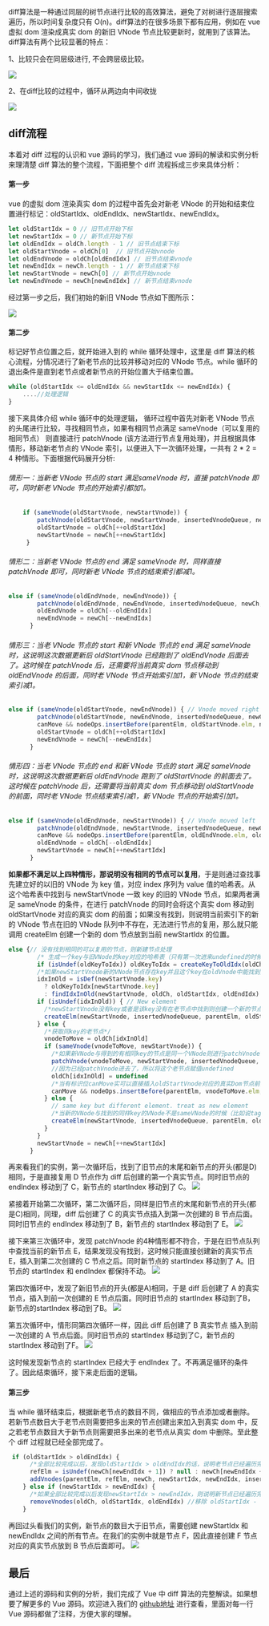 diff算法是一种通过同层的树节点进行比较的高效算法，避免了对树进行逐层搜索遍历，所以时间复杂度只有 O(n)。diff算法的在很多场景下都有应用，例如在 vue 虚拟 dom 渲染成真实 dom 的新旧 VNode 节点比较更新时，就用到了该算法。diff算法有两个比较显著的特点：

1、比较只会在同层级进行, 不会跨层级比较。

![](https://pt-starimg.didistatic.com/static/starimg/img/hbsD1fAgJf1578034006406.png)


2、在diff比较的过程中，循环从两边向中间收拢

![](https://pt-starimg.didistatic.com/static/starimg/img/ijbp4csJGM1578034243705.png)


## diff流程
本着对 diff 过程的认识和 vue 源码的学习，我们通过 vue 源码的解读和实例分析来理清楚 diff 算法的整个流程，下面把整个 diff 流程拆成三步来具体分析：

#### 第一步
vue 的虚拟 dom 渲染真实 dom 的过程中首先会对新老 VNode 的开始和结束位置进行标记：oldStartIdx、oldEndIdx、newStartIdx、newEndIdx。
```javascript
let oldStartIdx = 0 // 旧节点开始下标
let newStartIdx = 0 // 新节点开始下标
let oldEndIdx = oldCh.length - 1 // 旧节点结束下标
let oldStartVnode = oldCh[0]  // 旧节点开始vnode
let oldEndVnode = oldCh[oldEndIdx] // 旧节点结束vnode
let newEndIdx = newCh.length - 1 // 新节点结束下标
let newStartVnode = newCh[0] // 新节点开始vnode
let newEndVnode = newCh[newEndIdx] // 新节点结束vnode
```
经过第一步之后，我们初始的新旧 VNode 节点如下图所示：

![](https://pt-starimg.didistatic.com/static/starimg/img/kqOF0AuW741578034299017.png)

#### 第二步
标记好节点位置之后，就开始进入到的 while 循环处理中，这里是 diff 算法的核心流程，分情况进行了新老节点的比较并移动对应的 VNode 节点。while 循环的退出条件是直到老节点或者新节点的开始位置大于结束位置。
```javascript
while (oldStartIdx <= oldEndIdx && newStartIdx <= newEndIdx) {
    ....//处理逻辑
}
```

接下来具体介绍 while 循环中的处理逻辑， 循环过程中首先对新老 VNode 节点的头尾进行比较，寻找相同节点，如果有相同节点满足 sameVnode（可以复用的相同节点） 则直接进行 patchVnode (该方法进行节点复用处理)，并且根据具体情形，移动新老节点的 VNode 索引，以便进入下一次循环处理，一共有 2 * 2 = 4 种情形。下面根据代码展开分析:

###### 情形一：当新老 VNode 节点的 start 满足sameVnode 时，直接 patchVnode 即可，同时新老 VNode 节点的开始索引都加1。
```javascript
    if (sameVnode(oldStartVnode, newStartVnode)) {
        patchVnode(oldStartVnode, newStartVnode, insertedVnodeQueue, newCh, newStartIdx)
        oldStartVnode = oldCh[++oldStartIdx]
        newStartVnode = newCh[++newStartIdx]
     }
```
###### 情形二：当新老 VNode 节点的 end 满足 sameVnode 时，同样直接 patchVnode 即可，同时新老 VNode 节点的结束索引都减1。
```javascript
else if (sameVnode(oldEndVnode, newEndVnode)) {
        patchVnode(oldEndVnode, newEndVnode, insertedVnodeQueue, newCh, newEndIdx)
        oldEndVnode = oldCh[--oldEndIdx]
        newEndVnode = newCh[--newEndIdx]
      }
```

###### 情形三：当老 VNode 节点的 start 和新 VNode 节点的 end 满足 sameVnode 时，这说明这次数据更新后 oldStartVnode 已经跑到了 oldEndVnode 后面去了。这时候在 patchVnode 后，还需要将当前真实 dom 节点移动到 oldEndVnode 的后面，同时老 VNode 节点开始索引加1，新 VNode 节点的结束索引减1。
```javascript
else if (sameVnode(oldStartVnode, newEndVnode)) { // Vnode moved right
        patchVnode(oldStartVnode, newEndVnode, insertedVnodeQueue, newCh, newEndIdx)
        canMove && nodeOps.insertBefore(parentElm, oldStartVnode.elm, nodeOps.nextSibling(oldEndVnode.elm))
        oldStartVnode = oldCh[++oldStartIdx]
        newEndVnode = newCh[--newEndIdx]
      }
```

###### 情形四：当老 VNode 节点的 end 和新 VNode 节点的 start 满足 sameVnode 时，这说明这次数据更新后 oldEndVnode 跑到了 oldStartVnode 的前面去了。这时候在 patchVnode 后，还需要将当前真实 dom 节点移动到 oldStartVnode 的前面，同时老 VNode 节点结束索引减1，新 VNode 节点的开始索引加1。

```javascript
else if (sameVnode(oldEndVnode, newStartVnode)) { // Vnode moved left
        patchVnode(oldEndVnode, newStartVnode, insertedVnodeQueue, newCh, newStartIdx)
        canMove && nodeOps.insertBefore(parentElm, oldEndVnode.elm, oldStartVnode.elm)
        oldEndVnode = oldCh[--oldEndIdx]
        newStartVnode = newCh[++newStartIdx]
      }
```


**如果都不满足以上四种情形，那说明没有相同的节点可以复用**，于是则通过查找事先建立好的以旧的 VNode 为 key 值，对应 index 序列为 value 值的哈希表。从这个哈希表中找到与 newStartVnode 一致 key 的旧的 VNode 节点，如果两者满足 sameVnode 的条件，在进行 patchVnode 的同时会将这个真实 dom 移动到 oldStartVnode 对应的真实 dom 的前面；如果没有找到，则说明当前索引下的新的 VNode 节点在旧的 VNode 队列中不存在，无法进行节点的复用，那么就只能调用 createElm 创建一个新的 dom 节点放到当前 newStartIdx 的位置。
```javascript
else {// 没有找到相同的可以复用的节点，则新建节点处理
        /* 生成一个key与旧VNode的key对应的哈希表（只有第一次进来undefined的时候会生成，也为后面检测重复的key值做铺垫） 比如childre是这样的 [{xx: xx, key: 'key0'}, {xx: xx, key: 'key1'}, {xx: xx, key: 'key2'}] beginIdx = 0 endIdx = 2 结果生成{key0: 0, key1: 1, key2: 2} */
        if (isUndef(oldKeyToIdx)) oldKeyToIdx = createKeyToOldIdx(oldCh, oldStartIdx, oldEndIdx)
        /*如果newStartVnode新的VNode节点存在key并且这个key在oldVnode中能找到则返回这个节点的idxInOld（即第几个节点，下标）*/
        idxInOld = isDef(newStartVnode.key)
          ? oldKeyToIdx[newStartVnode.key]
          : findIdxInOld(newStartVnode, oldCh, oldStartIdx, oldEndIdx)
        if (isUndef(idxInOld)) { // New element
          /*newStartVnode没有key或者是该key没有在老节点中找到则创建一个新的节点*/
          createElm(newStartVnode, insertedVnodeQueue, parentElm, oldStartVnode.elm, false, newCh, newStartIdx)
        } else {
          /*获取同key的老节点*/
          vnodeToMove = oldCh[idxInOld]
          if (sameVnode(vnodeToMove, newStartVnode)) {
            /*如果新VNode与得到的有相同key的节点是同一个VNode则进行patchVnode*/
            patchVnode(vnodeToMove, newStartVnode, insertedVnodeQueue, newCh, newStartIdx)
            //因为已经patchVnode进去了，所以将这个老节点赋值undefined
            oldCh[idxInOld] = undefined
            /*当有标识位canMove实可以直接插入oldStartVnode对应的真实Dom节点前面*/
            canMove && nodeOps.insertBefore(parentElm, vnodeToMove.elm, oldStartVnode.elm)
          } else {
            // same key but different element. treat as new element
            /*当新的VNode与找到的同样key的VNode不是sameVNode的时候（比如说tag不一样或者是有不一样type的input标签），创建一个新的节点*/
            createElm(newStartVnode, insertedVnodeQueue, parentElm, oldStartVnode.elm, false, newCh, newStartIdx)
          }
        }
        newStartVnode = newCh[++newStartIdx]
      }
```
再来看我们的实例，第一次循环后，找到了旧节点的末尾和新节点的开头(都是D)相同，于是直接复用 D 节点作为 diff 后创建的第一个真实节点。同时旧节点的 endIndex 移动到了 C，新节点的 startIndex 移动到了 C。
![](https://pt-starimg.didistatic.com/static/starimg/img/DQoQap0oRm1578034336404.png)

紧接着开始第二次循环，第二次循环后，同样是旧节点的末尾和新节点的开头(都是C)相同，同理，diff 后创建了 C 的真实节点插入到第一次创建的 B 节点后面。同时旧节点的 endIndex 移动到了 B，新节点的 startIndex 移动到了 E。
![](https://pt-starimg.didistatic.com/static/starimg/img/6fggfsRfma1578034461973.png)

接下来第三次循环中，发现 patchVnode 的4种情形都不符合，于是在旧节点队列中查找当前的新节点 E，结果发现没有找到，这时候只能直接创建新的真实节点 E，插入到第二次创建的 C 节点之后。同时新节点的 startIndex 移动到了 A。旧节点的 startIndex 和 endIndex 都保持不动。
![](https://pt-starimg.didistatic.com/static/starimg/img/YqV72XyJHv1578034519427.png)

第四次循环中，发现了新旧节点的开头(都是A)相同，于是 diff 后创建了 A 的真实节点，插入到前一次创建的 E 节点后面。同时旧节点的  startIndex 移动到了B，新节点的startIndex 移动到了B。
![](https://pt-starimg.didistatic.com/static/starimg/img/nwbzrVulSU1578034541169.png)

第五次循环中，情形同第四次循环一样，因此 diff 后创建了 B 真实节点 插入到前一次创建的 A 节点后面。同时旧节点的 startIndex 移动到了C，新节点的 startIndex 移动到了F。
![](https://pt-starimg.didistatic.com/static/starimg/img/Xq4FYPgGTl1578034562638.png)


这时候发现新节点的 startIndex 已经大于 endIndex 了。不再满足循环的条件了。因此结束循环，接下来走后面的逻辑。

#### 第三步
当 while 循环结束后，根据新老节点的数目不同，做相应的节点添加或者删除。若新节点数目大于老节点则需要把多出来的节点创建出来加入到真实 dom 中，反之若老节点数目大于新节点则需要把多出来的老节点从真实 dom 中删除。至此整个 diff 过程就已经全部完成了。
```javascript
 if (oldStartIdx > oldEndIdx) {
      /*全部比较完成以后，发现oldStartIdx > oldEndIdx的话，说明老节点已经遍历完了，新节点比老节点多， 所以这时候多出来的新节点需要一个一个创建出来加入到真实Dom中*/
      refElm = isUndef(newCh[newEndIdx + 1]) ? null : newCh[newEndIdx + 1].elm
      addVnodes(parentElm, refElm, newCh, newStartIdx, newEndIdx, insertedVnodeQueue) //创建 newStartIdx - newEndIdx 之间的所有节点
    } else if (newStartIdx > newEndIdx) {
      /*如果全部比较完成以后发现newStartIdx > newEndIdx，则说明新节点已经遍历完了，老节点多于新节点，这个时候需要将多余的老节点从真实Dom中移除*/
      removeVnodes(oldCh, oldStartIdx, oldEndIdx) //移除 oldStartIdx - oldEndIdx 之间的所有节点
    }
```

再回过头看我们的实例，新节点的数目大于旧节点，需要创建 newStartIdx 和 newEndIdx 之间的所有节点。在我们的实例中就是节点 F，因此直接创建 F 节点对应的真实节点放到 B 节点后面即可。
![](https://pt-starimg.didistatic.com/static/starimg/img/sxVeJG5dtk1578035364420.png)

## 最后
通过上述的源码和实例的分析，我们完成了 Vue 中 diff 算法的完整解读。如果想要了解更多的 Vue 源码。欢迎进入我们的 [github地址](https://github.com/DQFE/vue) 进行查看，里面对每一行 Vue 源码都做了注释，方便大家的理解。
